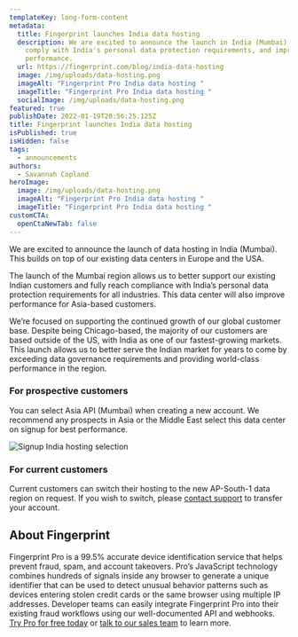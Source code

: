 ```yaml
---
templateKey: long-form-content
metadata:
  title: Fingerprint launches India data hosting
  description: We are excited to announce the launch in India (Mumbai) in order to
    comply with India's personal data protection requirements, and improve
    performance.
  url: https://fingerprint.com/blog/india-data-hosting
  image: /img/uploads/data-hosting.png
  imageAlt: "Fingerprint Pro India data hosting "
  imageTitle: "Fingerprint Pro India data hosting "
  socialImage: /img/uploads/data-hosting.png
featured: true
publishDate: 2022-01-19T20:56:25.125Z
title: Fingerprint launches India data hosting
isPublished: true
isHidden: false
tags:
  - announcements
authors:
  - Savannah Copland
heroImage:
  image: /img/uploads/data-hosting.png
  imageAlt: "Fingerprint Pro India data hosting "
  imageTitle: "Fingerprint Pro India data hosting "
customCTA:
  openCtaNewTab: false
---
```

We are excited to announce the launch of data hosting in India (Mumbai). This builds on top of our existing data centers in Europe and the USA.

The launch of the Mumbai region allows us to better support our existing Indian customers and fully reach compliance with India’s personal data protection requirements for all industries. This data center will also improve performance for Asia-based customers.

We’re focused on supporting the continued growth of our global customer base. Despite being Chicago-based, the majority of our customers are based outside of the US, with India as one of our fastest-growing markets. This launch allows us to better serve the Indian market for years to come by exceeding data governance requirements and providing world-class performance in the region.

### For prospective customers

You can select Asia API (Mumbai) when creating a new account. We recommend any prospects in Asia or the Middle East select this data center on signup for best performance.

![Signup India hosting selection](/img/uploads/india-region-selector.png "Signup India hosting selection")

### For current customers

Current customers can switch their hosting to the new AP-South-1 data region on request. If you wish to switch, please [contact support](mailto:support@fingerprint.com) to transfer your account.

## About Fingerprint

Fingerprint Pro is a 99.5% accurate device identification service that helps prevent fraud, spam, and account takeovers. Pro’s JavaScript technology combines hundreds of signals inside any browser to generate a unique identifier that can be used to detect unusual behavior patterns such as devices entering stolen credit cards or the same browser using multiple IP addresses. Developer teams can easily integrate Fingerprint Pro into their existing fraud workflows using our well-documented API and webhooks. [Try Pro for free today](https://dashboard.fingerprintjs.com/signup) or [talk to our sales team](/contact-sales/) to learn more.